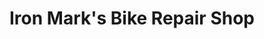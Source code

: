 ---
title: "Iron Mark's Bike Repair Shop"
url: /quezon-city/iron-marks-bike-repair-shop/
shop: Fahrrad
---